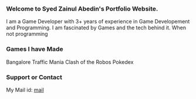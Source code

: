 ### Welcome to Syed Zainul Abedin's Portfolio Website.
I am a Game Developer with 3+ years of experience in Game Developement and Programming. I am fascinated by Games and the tech behind it. When not programming

### Games I have Made
Bangalore Traffic Mania
Clash of the Robos
Pokedex

### Support or Contact
My Mail id: [mail](szsimplesyed93@gmail.com)
